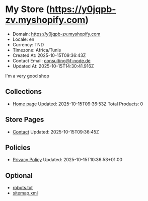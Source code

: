 # My Store (https://y0jqpb-zv.myshopify.com)

- Domain: https://y0jqpb-zv.myshopify.com
- Locale: en
- Currency: TND
- Timezone: Africa/Tunis
- Created At: 2025-10-15T09:36:43Z
- Contact Email: consulting@f-node.de
- Updated At: 2025-10-15T14:30:41.916Z

I'm a very good shop

## Collections

- [Home page](https://y0jqpb-zv.myshopify.com/collections/frontpage)
  Updated: 2025-10-15T09:36:53Z
  Total Products: 0

## Store Pages

- [Contact](https://y0jqpb-zv.myshopify.com/pages/contact)
  Updated: 2025-10-15T09:36:45Z

## Policies

- [Privacy Policy](https://y0jqpb-zv.myshopify.com/policies/privacy-policy)
  Updated: 2025-10-15T10:36:53+01:00

## Optional

- [robots.txt](https://y0jqpb-zv.myshopify.com/robots.txt)
- [sitemap.xml](https://y0jqpb-zv.myshopify.com/sitemap.xml)
